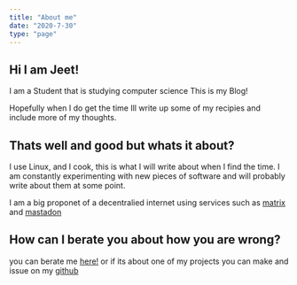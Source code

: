 ```yaml
---
title: "About me"
date: "2020-7-30"
type: "page"
---
```


## Hi I am Jeet!

I am a Student that is studying computer science
This is my Blog!

Hopefully when I do get the time Ill write up some of my recipies and include
more of my thoughts.

## Thats well and good but whats it about?

I use Linux, and I cook, this is what I will write about when I find the time.
I am constantly experimenting with new pieces of software and will probably
write about them at some point.

I am a big proponet of a decentralied internet using services such as
[matrix](https://matrix.org/) and
[mastadon](https://en.wikipedia.org/wiki/Mastodon_%28software%29)

## How can I berate you about how you are wrong?

you can berate me [here!](mailto:jeetlongname@gmail.com) or if its about one of
my projects you can make and issue on my
[github](https://github.com/jeetelongname)
